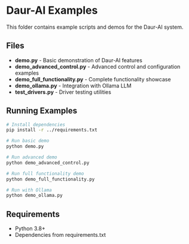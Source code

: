 # Daur-AI Examples

This folder contains example scripts and demos for the Daur-AI system.

## Files

- **demo.py** - Basic demonstration of Daur-AI features
- **demo_advanced_control.py** - Advanced control and configuration examples
- **demo_full_functionality.py** - Complete functionality showcase
- **demo_ollama.py** - Integration with Ollama LLM
- **test_drivers.py** - Driver testing utilities

## Running Examples

```bash
# Install dependencies
pip install -r ../requirements.txt

# Run basic demo
python demo.py

# Run advanced demo
python demo_advanced_control.py

# Run full functionality demo
python demo_full_functionality.py

# Run with Ollama
python demo_ollama.py
```

## Requirements

- Python 3.8+
- Dependencies from requirements.txt

